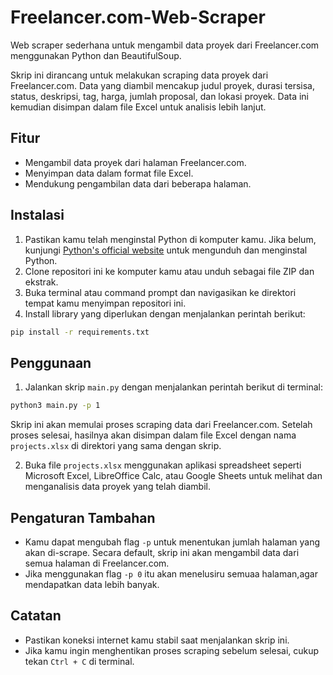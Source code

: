 # Freelancer.com-Web-Scraper
Web scraper sederhana untuk mengambil data proyek dari Freelancer.com menggunakan Python dan BeautifulSoup.

Skrip ini dirancang untuk melakukan scraping data proyek dari Freelancer.com. Data yang diambil mencakup judul proyek, durasi tersisa, status, deskripsi, tag, harga, jumlah proposal, dan lokasi proyek. Data ini kemudian disimpan dalam file Excel untuk analisis lebih lanjut.

## Fitur

- Mengambil data proyek dari halaman Freelancer.com.
- Menyimpan data dalam format file Excel.
- Mendukung pengambilan data dari beberapa halaman.

## Instalasi

1. Pastikan kamu telah menginstal Python di komputer kamu. Jika belum, kunjungi [Python's official website](https://www.python.org/) untuk mengunduh dan menginstal Python.
2. Clone repositori ini ke komputer kamu atau unduh sebagai file ZIP dan ekstrak.
3. Buka terminal atau command prompt dan navigasikan ke direktori tempat kamu menyimpan repositori ini.
4. Install library yang diperlukan dengan menjalankan perintah berikut:

```bash
pip install -r requirements.txt
```


## Penggunaan

1. Jalankan skrip `main.py` dengan menjalankan perintah berikut di terminal:

```bash
python3 main.py -p 1
```


Skrip ini akan memulai proses scraping data dari Freelancer.com. Setelah proses selesai, hasilnya akan disimpan dalam file Excel dengan nama `projects.xlsx` di direktori yang sama dengan skrip.

2. Buka file `projects.xlsx` menggunakan aplikasi spreadsheet seperti Microsoft Excel, LibreOffice Calc, atau Google Sheets untuk melihat dan menganalisis data proyek yang telah diambil.

## Pengaturan Tambahan

- Kamu dapat mengubah flag `-p`  untuk menentukan jumlah  halaman yang akan di-scrape. Secara default, skrip ini akan mengambil data dari semua halaman di Freelancer.com.
- Jika menggunakan flag `-p 0` itu akan menelusiru semuaa halaman,agar mendapatkan data lebih banyak.

## Catatan

- Pastikan koneksi internet kamu stabil saat menjalankan skrip ini.
- Jika kamu ingin menghentikan proses scraping sebelum selesai, cukup tekan `Ctrl + C` di terminal.




